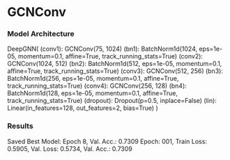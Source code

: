 # GCNConv

### Model Architecture

DeepGNN(
  (conv1): GCNConv(75, 1024)
  (bn1): BatchNorm1d(1024, eps=1e-05, momentum=0.1, affine=True, track_running_stats=True)
  (conv2): GCNConv(1024, 512)
  (bn2): BatchNorm1d(512, eps=1e-05, momentum=0.1, affine=True, track_running_stats=True)
  (conv3): GCNConv(512, 256)
  (bn3): BatchNorm1d(256, eps=1e-05, momentum=0.1, affine=True, track_running_stats=True)
  (conv4): GCNConv(256, 128)
  (bn4): BatchNorm1d(128, eps=1e-05, momentum=0.1, affine=True, track_running_stats=True)
  (dropout): Dropout(p=0.5, inplace=False)
  (lin): Linear(in_features=128, out_features=2, bias=True)
)

### Results

Saved Best Model: Epoch 8, Val. Acc.: 0.7309
Epoch: 001, Train Loss: 0.5905, Val. Loss: 0.5734, Val. Acc.: 0.7309
